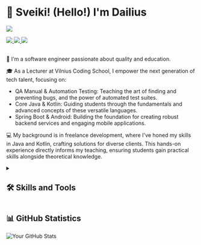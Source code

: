 # 👋 Sveiki! (Hello!) I'm Dailius

[//]: # (https://github.com/antonkomarev/github-profile-views-counter)
![](https://komarev.com/ghpvc/?username=dailius-vcs&base=50&abbreviated=true)

<!--
    https://dev.to/envoy_/150-badges-for-github-pnk 
    https://github.com/hendrasob/badges
    https://github.com/badges/shields
-->
<div>
    <a href="https://linkedin.com">
        <img src="https://img.shields.io/badge/-LinkedIn-0072b1?e&logo=linkedin&logoColor=white"/>
    </a>
    <a href="https://github.com/">
        <img src="https://img.shields.io/badge/My%20Portfolio-Explore-brightgreen"/>
    </a>
    <a href="https://github.com/">
        <img src="https://img.shields.io/badge/My%20Blog-Read%20Now-blue?"/>
    </a>
</div>
<br/>

👋 I'm a software engineer passionate about quality and education.

🎓 As a Lecturer at Vilnius Coding School, I empower the next generation of tech talent, focusing on:

* QA Manual & Automation Testing: Teaching the art of finding and preventing bugs, and the power of automated test suites.
* Core Java & Kotlin: Guiding students through the fundamentals and advanced concepts of these versatile languages.
* Spring Boot & Android: Building the foundation for creating robust backend services and engaging mobile applications.

💻 My background is in freelance development, where I've honed my skills in Java and Kotlin, crafting solutions for diverse clients. 
This hands-on experience directly informs my teaching, ensuring students gain practical skills alongside theoretical knowledge.


<details>
    <summary>
        <h2>🛠️ Skills and Tools</h2>
    </summary>

![Java Badge](https://img.shields.io/badge/Java-ED8B00?style=for-the-badge&logo=openjdk)
![Kotlin](https://img.shields.io/badge/Kotlin-0095D5?&style=for-the-badge&logo=kotlin)
![C](https://img.shields.io/badge/C%23-239120?style=for-the-badge&logo=c-sharp)
![Python](https://img.shields.io/badge/Python-14354C?style=for-the-badge&logo=python)
![Visual Basic](https://img.shields.io/badge/Visual%20Basic-945db7?style=for-the-badge&logo=visualstudio&logoColor=white)
![HTML 5](https://img.shields.io/badge/HTML5-E34F26?style=for-the-badge&logo=html5&logoColor=white)
![CSS 3](https://img.shields.io/badge/CSS3-1572B6?style=for-the-badge&logo=css3&logoColor=white)
![JS](https://img.shields.io/badge/JavaScript-323330?style=for-the-badge&logo=javascript&logoColor=F7DF1E)
![TS](https://img.shields.io/badge/TypeScript-007ACC?style=for-the-badge&logo=typescript&logoColor=white)
![NodeJS](https://img.shields.io/badge/Node.js-43853D?style=for-the-badge&logo=node.js&logoColor=white)
![Spring boot](https://img.shields.io/badge/Spring_Boot-6DB33F?style=for-the-badge&logo=spring-boot&logoColor=white)
![Maven](https://img.shields.io/badge/maven-%23C71A36.svg?&style=for-the-badge&logo=apache-maven&logoColor=white)
![Rest API](https://img.shields.io/badge/REST_API-brightgreen?style=for-the-badge)
![Docker Badge](https://img.shields.io/badge/Docker-2CA5E0?style=for-the-badge&logo=docker&logoColor=white)

![Junit 5](https://img.shields.io/badge/JUnit5-25A162?style=for-the-badge&logo=junit5&logoColor=white)
![TestNg](https://img.shields.io/badge/TestNG-E05D44?style=for-the-badge&logo=testng&logoColor=white)
![Selenium](https://img.shields.io/badge/Selenium-43B02A?style=for-the-badge&logo=Selenium&logoColor=white)
![Postman](https://img.shields.io/badge/Postman-FF6C37?style=for-the-badge&logo=Postman&logoColor=white)
![Chrome DevTools](https://img.shields.io/badge/Chrome%20DevTools-4285F4?style=for-the-badge&logo=google-chrome&logoColor=white)

![MySQL](https://img.shields.io/badge/MySQL-005C84?style=for-the-badge&logo=mysql&logoColor=white)
![PostgreSQL](https://img.shields.io/badge/PostgreSQL-316192?style=for-the-badge&logo=postgresql&logoColor=white)
![SQLite](https://img.shields.io/badge/SQLite-07405E?style=for-the-badge&logo=sqlite&logoColor=white)
![Mongo](https://img.shields.io/badge/MongoDB-4EA94B?style=for-the-badge&logo=mongodb&logoColor=white)

![GitHub](https://img.shields.io/badge/git-%23F05033.svg?style=for-the-badge&logo=git&logoColor=white)
![GitHub](https://img.shields.io/badge/GitHub-100000?style=for-the-badge&logo=github&logoColor=white)
![GitLab](https://img.shields.io/badge/GitLab-330F63?style=for-the-badge&logo=gitlab)
![GitHub Actions](https://img.shields.io/badge/GitHub_Actions-2088FF?style=for-the-badge&logo=github-actions&logoColor=white)

![Intellij IDEA](https://img.shields.io/badge/IntelliJ_IDEA-000000.svg?style=for-the-badge&logo=intellij-idea&logoColor=white)
![Android Studio](https://img.shields.io/badge/Android_Studio-3DDC84?style=for-the-badge&logo=android-studio&logoColor=white)
![VS Code](https://img.shields.io/badge/Visual_Studio_Code-0078D4?style=for-the-badge&logo=visual%20studio%20code&logoColor=white)
![Sourcetree](https://img.shields.io/badge/Sourcetree-0052CC?style=for-the-badge&logo=Sourcetree&logoColor=white)
![Jira](https://img.shields.io/badge/jira-%230A0FFF.svg?style=for-the-badge&logo=jira&logoColor=white)
![Trelo](https://img.shields.io/badge/Trello-%230052cc.svg?style=for-the-badge&logo=Trello&logoColor=white)
![Slack](https://img.shields.io/badge/Slack-4A154B?style=for-the-badge&logo=slack)
![Notepad ++](https://img.shields.io/badge/Notepad++-90E59A.svg?style=for-the-badge&logo=notepad%2B%2B&logoColor=black)
![Figma](https://img.shields.io/badge/Figma-F24E1E?style=for-the-badge&logo=figma&logoColor=white)

</details>

## 📊 GitHub Statistics
<!-- https://github.com/anuraghazra/github-readme-stats?tab=readme-ov-file -->
![Your GitHub Stats](https://github-readme-stats.vercel.app/api?username=dailius-vcs&show_icons=true&theme=tokyonight&include_all_commits=true)


